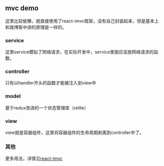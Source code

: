 ## mvc demo
这里比较偷懒，就直接使用了react-imvc框架，没有自己封装起来，但是基本上和我博客中讲的原理是一样的。
### service
这里service模拟了网络请求，在实际开发中，service里面应该放网络请求的函数。
### controller
只有以handler开头的函数才能被注入到view中
### model
基于redux改进的一个状态管理库（relite）
### view
view就是容器组件，这里将容器组件的生命周期剥离到controller中了。
### 其他
更多用法，详情见[react-imvc](https://github.com/Lucifier129/react-imvc/blob/master/doc/index.md)